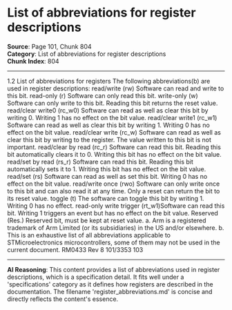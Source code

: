 # List of abbreviations for register descriptions

**Source**: Page 101, Chunk 804  
**Category**: List of abbreviations for register descriptions  
**Chunk Index**: 804

---

1.2 List of abbreviations for registers
The following abbreviations(b) are used in register descriptions:
read/write (rw) Software can read and write to this bit.
read-only (r) Software can only read this bit.
write-only (w) Software can only write to this bit. Reading this bit returns the reset value.
read/clear write0 (rc_w0) Software can read as well as clear this bit by writing 0. Writing 1 has no
effect on the bit value.
read/clear write1 (rc_w1) Software can read as well as clear this bit by writing 1. Writing 0 has no
effect on the bit value.
read/clear write (rc_w) Software can read as well as clear this bit by writing to the register. The
value written to this bit is not important.
read/clear by read (rc_r) Software can read this bit. Reading this bit automatically clears it to 0.
Writing this bit has no effect on the bit value.
read/set by read (rs_r) Software can read this bit. Reading this bit automatically sets it to 1.
Writing this bit has no effect on the bit value.
read/set (rs) Software can read as well as set this bit. Writing 0 has no effect on the bit
value.
read/write once (rwo) Software can only write once to this bit and can also read it at any time.
Only a reset can return the bit to its reset value.
toggle (t) The software can toggle this bit by writing 1. Writing 0 has no effect.
read-only write trigger (rt_w1)Software can read this bit. Writing 1 triggers an event but has no effect on
the bit value.
Reserved (Res.) Reserved bit, must be kept at reset value.
a. Arm is a registered trademark of Arm Limited (or its subsidiaries) in the US and/or elsewhere.
b. This is an exhaustive list of all abbreviations applicable to STMicroelectronics microcontrollers, some of
them may not be used in the current document.
RM0433 Rev 8 101/3353
103

---

**AI Reasoning**: This content provides a list of abbreviations used in register descriptions, which is a specification detail. It fits well under a 'specifications' category as it defines how registers are described in the documentation. The filename 'register_abbreviations.md' is concise and directly reflects the content's essence.
